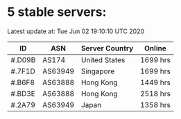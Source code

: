 # 5 stable servers:

Latest update at: Tue Jun 02 19:10:10 UTC 2020

| ID | ASN | Server Country | Online |
| -- | --- | -------------- | ------ |
| #.D09B | AS174 | United States | 1699 hrs |
| #.7F1D | AS63949 | Singapore | 1699 hrs |
| #.B6F8 | AS63888 | Hong Kong | 1449 hrs |
| #.BD3E | AS63888 | Hong Kong | 2518 hrs |
| #.2A79 | AS63949 | Japan | 1358 hrs |

